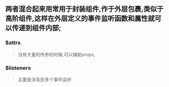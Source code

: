 ## 两者混合起来用常用于封装组件,作于外层包裹,类似于高阶组件,这样在外层定义的事件监听函数和属性就可以传递到组件内部;
### $attrs 
> 当有大量的传参的时候,可以辅助props,
### $listeners
> 主要是涉及到多个事件监听
